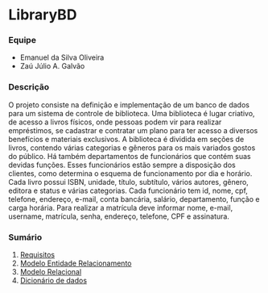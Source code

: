 # LibraryBD

### Equipe

  * Emanuel da Silva Oliveira
  * Zaú Júlio A. Galvão

### Descrição

O projeto consiste na definição e implementação de um banco de dados para um sistema de controle de biblioteca. Uma biblioteca é lugar criativo, de acesso a livros físicos, onde pessoas podem vir para realizar empréstimos, se cadastrar e contratar um plano para ter acesso a diversos benefícios e materiais exclusivos. A biblioteca é dividida em seções de livros, contendo várias categorias e gêneros para os mais variados gostos do público. Há também departamentos de funcionários que contém suas devidas funções. Esses funcionários estão sempre a disposição dos clientes, como determina o esquema de funcionamento por dia e horário. Cada livro possui ISBN, unidade, título, subtítulo, vários autores, gênero, editora e status e várias categorias. Cada funcionário tem id, nome, cpf, telefone, endereço, e-mail, conta bancária, salário, departamento, função e carga horária. Para realizar a matrícula deve informar nome, e-mail, username, matrícula, senha, endereço, telefone, CPF e assinatura.

### Sumário

1. [Requisitos](https://github.com/ZauJulio/LibraryBD/blob/main/docs/REQUISITOS.md)
2. [Modelo Entidade Relacionamento](https://github.com/ZauJulio/LibraryBD/blob/main/docs/MODELO_ER.md)
3. [Modelo Relacional](https://github.com/ZauJulio/LibraryBD/blob/main/docs/MODELO_R.md)
4. [Dicionário de dados](https://github.com/ZauJulio/LibraryBD/blob/main/docs/DICIONARIO_DADOS.md)
